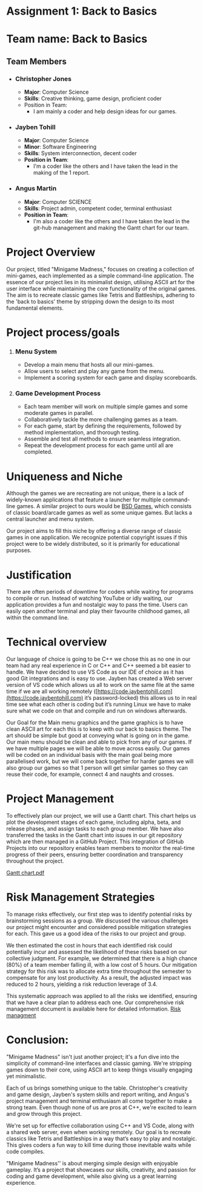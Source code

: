 # Assignment 1: Back to Basics

# **Team name: Back to Basics**

## Team Members

* ### Christopher Jones

  * **Major**: Computer Science  
  * **Skills**: Creative thinking, game design, proficient coder  
  * Position in Team:  
    * I am mainly a coder and help design ideas for our games.

* ### Jayben Tohill

  * **Major**: Computer Science  
  * **Minor**: Software Engineering  
  * **Skills**: System interconnection, decent coder  
  * **Position in Team**:   
    * I'm a coder like the others and I have taken the lead in the making of the  1 report.

* ### Angus Martin

  * **Major**: Computer SCIENCE   
  * **Skills**: Project admin, competent coder, terminal enthusiast   
  * **Position in Team**:  
    * I'm also a coder like the others and I have taken the lead in the git-hub management and making the Gantt chart for our team.

# **Project Overview**

Our project, titled "Minigame Madness," focuses on creating a collection of mini-games, each implemented as a simple command-line application. The essence of our project lies in its minimalist design, utilising ASCII art for the user interface while maintaining the core functionality of the original games. The aim is to recreate classic games like Tetris and Battleships, adhering to the 'back to basics' theme by stripping down the design to its most fundamental elements.

# **Project process/goals**

1. ### Menu System

   * Develop a main menu that hosts all our mini-games.  
   * Allow users to select and play any game from the menu.  
   * Implement a scoring system for each game and display scoreboards.

2. ### Game Development Process

   * Each team member will work on multiple simple games and some moderate games in parallel.  
   * Collaboratively tackle the more challenging games as a team.  
   * For each game, start by defining the requirements, followed by method implementation, and thorough testing.  
   * Assemble and test all methods to ensure seamless integration.  
   * Repeat the development process for each game until all are completed.

# **Uniqueness and Niche**

Although the games we are recreating are not unique, there is a lack of widely-known applications that feature a launcher for multiple command-line games. A similar project to ours would be [BSD Games](https://github.com/vattam/BSDGames), which consists of classic board/arcade games as well as some unique games. But lacks a central launcher and menu system. 

Our project aims to fill this niche by offering a diverse range of classic games in one application. We recognize potential copyright issues if this project were to be widely distributed, so it is primarily for educational purposes.

# **Justification**

There are often periods of downtime for coders while waiting for programs to compile or run. Instead of watching YouTube or idly waiting, our application provides a fun and nostalgic way to pass the time. Users can easily open another terminal and play their favourite childhood games, all within the command line.

# **Technical overview**

Our language of choice is going to be C++ we chose this as no one in our team had any real experience in C or C++ and C++ seemed a bit easier to handle. We have decided to use VS Code as our IDE of choice as it has good Git integrations and is easy to use. Jayben has created a Web server version of VS code which allows us all to work on the same file at the same time if we are all working remotely ([https://code.jaybentohill.com](https://code.jaybentohill.com) it’s password-locked) this allows us to in real time see what each other is coding but it’s running Linux we have to make sure what we code on that and compile and run on windows afterwards.

Our Goal for the Main menu graphics and the game graphics is to have clean ASCII art for each this is to keep with our back to basics theme. The art should be simple but good at conveying what is going on in the game. Our main menu should be clean and able to pick from any of our games. If we have multiple pages we will be able to move across easily. Our games will be coded on an individual basis with the main goal being more parallelised work, but we will come back together for harder games we will also group our games so that 1 person will get similar games so they can reuse their code, for example, connect 4 and naughts and crosses. 

# **Project Management**

To effectively plan our project, we will use a Gantt chart. This chart helps us plot the development stages of each game, including alpha, beta, and release phases, and assign tasks to each group member. We have also transferred the tasks in the Gantt chart into issues in our git repository which are then managed in a GitHub Project. This integration of GitHub Projects into our repository enables team members to monitor the real-time progress of their peers, ensuring better coordination and transparency throughout the project.

[Gantt chart.pdf]([https://drive.google.com/file/d/1k\_VnGHzsuiRc\_qvItSqGHhQxVYpZMws5/view?usp=sharing](https://drive.google.com/file/d/1XYxtbxNcae68_Kp1voscbZxC-RNvzScz/view?usp=drive_link)) 

# **Risk Management Strategies**

To manage risks effectively, our first step was to identify potential risks by brainstorming sessions as a group. We discussed the various challenges our project might encounter and considered possible mitigation strategies for each. This gave us a good idea of the risks to our project and group.

We then estimated the cost in hours that each identified risk could potentially incur and assessed the likelihood of these risks based on our collective judgment. For example, we determined that there is a high chance (80%) of a team member falling ill, with a low cost of 5 hours. Our mitigation strategy for this risk was to allocate extra time throughout the semester to compensate for any lost productivity. As a result, the adjusted impact was reduced to 2 hours, yielding a risk reduction leverage of 3.4.

This systematic approach was applied to all the risks we identified, ensuring that we have a clear plan to address each one. Our comprehensive risk management document is available here for detailed information. [Risk managment](https://docs.google.com/spreadsheets/d/1wlmZQxtJCCbeWDVdXl0sUJvBfp375IB8YMqNCwEtYos/edit?usp=sharing)

# **Conclusion:**

"Minigame Madness" isn't just another project; it's a fun dive into the simplicity of command-line interfaces and classic gaming. We're stripping games down to their core, using ASCII art to keep things visually engaging yet minimalistic. 

Each of us brings something unique to the table. Christopher's creativity and game design, Jayben's system skills and report writing, and Angus's project management and terminal enthusiasm all come together to make a strong team. Even though none of us are pros at C++, we're excited to learn and grow through this project. 

We're set up for effective collaboration using C++ and VS Code, along with a shared web server, even when working remotely. Our goal is to recreate classics like Tetris and Battleships in a way that’s easy to play and nostalgic. This gives coders a fun way to kill time during those inevitable waits while code compiles.

 "Minigame Madness'' is about merging simple design with enjoyable gameplay. It’s a project that showcases our skills, creativity, and passion for coding and game development, while also giving us a great learning experience.

# 

